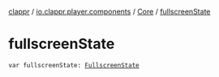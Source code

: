 [clappr](../../index.md) / [io.clappr.player.components](../index.md) / [Core](index.md) / [fullscreenState](.)

# fullscreenState

`var fullscreenState: `[`FullscreenState`](-fullscreen-state/index.md)